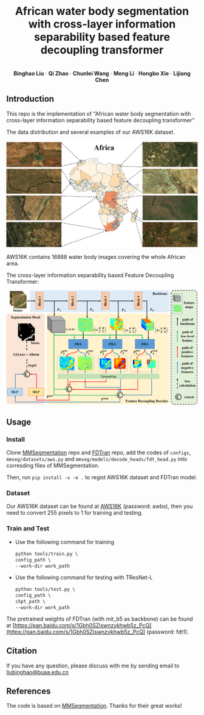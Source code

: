 
<p align="center">
  <h1 align="center">African water body segmentation with cross-layer information separability based feature decoupling transformer</h1>
  <p align="center">


   <br />
    <strong>Binghao Liu</strong></a>
    ·
    <strong>Qi Zhao</strong></a>
    ·
    <strong>Chunlei Wang</strong></a>
    ·
    <strong>Meng Li</strong></a>    
    ·
    <strong>Hongbo Xie</strong></a>    
    ·
    <strong>Lijiang Chen</strong></a>
    <br />
<p align="center">
 </p>





## Introduction
This repo is the implementation of "African water body segmentation with cross-layer information separability based feature decoupling transformer"

The data distribution and several examples of our AWS16K dataset.

<p align="center">
  <img src="images/AWS16K.png" width="720">
</p>

AWS16K contains 16888 water body images covering the whole African area.

The cross-layer information separability based Feature Decoupling Transformer:

<p align="center">
  <img src="images/FDTran.png" width="720">
</p>

## Usage

### Install

Clone [MMSegmentation](https://github.com/open-mmlab/mmsegmentation) repo and [FDTran](https://github.com/BinghaoLiu/FDTran) repo, add the codes of `configs`, `mmseg/datasets/aws.py` and `mmseg/models/decode_heads/fdt_head.py` into corresding files of MMSegmentation.

Then, run
`pip install -v -e .`
to regist AWS16K dataset and FDTran model.

### Dataset

Our AWS16K dataset can be found at [AWS16K](https://pan.baidu.com/s/1bUi_k14JIQt2Wbemx6LLTg) (password: awbs), then you need to convert 255 pixels to 1 for training and testing.

### Train and Test

+ Use the following command for training

  ```
  python tools/train.py \
  config_path \
  --work-dir work_path
  ```

+ Use the following command for testing with TResNet-L

  ```
  python tools/test.py \
  config_path \
  ckpt_path \
  --work-dir work_path
  ```

The pretrained weights of FDTran (with mit_b5 as backbone) can be found at [https://pan.baidu.com/s/1Gbh0SZiswnzykhwb5z_PcQ](https://pan.baidu.com/s/1Gbh0SZiswnzykhwb5z_PcQ) (password: fdt1).

## Citation

If you have any question, please discuss with me by sending email to liubinghao@buaa.edu.cn

## References

The code is based on [MMSegmentation](https://github.com/open-mmlab/mmsegmentation). Thanks for their great works!
